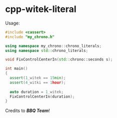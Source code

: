 # cpp-witek-literal
Usage:

```cpp
#include <cassert>
#include "my_chrono.h"

using namespace my_chrono::chrono_literals;
using namespace std::chrono_literals;

void FixControlCenterIn(std::chrono::seconds s);

int main()
{
  assert(1_witek == 15min);
  assert(4_witki == 1hour);
  
  auto duration = 1_witek;
  FixControlCenterIn(duration);
}
```

Credits to ***BBQ Team***!
